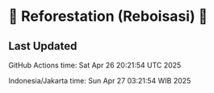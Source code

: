 
# 🌳 Reforestation (Reboisasi) 🌲

## Last Updated

GitHub Actions time: Sat Apr 26 20:21:54 UTC 2025

Indonesia/Jakarta time: Sun Apr 27 03:21:54 WIB 2025
